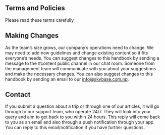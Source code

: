 ## Terms and Policies
Please read these terms carefully

## Making Changes
As the team’s size grows, our company’s operations need to change. We may need to add new guidelines and change existing content so it fits everyone’s needs. You can suggest changes to this handbook by sending a message to the #content public channel in our chat room. Someone from the management team will communicate with you about your suggestions and make the necessary changes. You can also suggest changes to this handbook by sending an email to our info@skybase.com.np.

## Contact
If you submit a question about a trip or through one of our articles, it will go through to our support team, who operate 24/7. They will look into your query and aim to get back to you within 24 hours. This reply will come back to you as an email and also through a push notification through your app. You can reply to this email/notification if you have further questions.